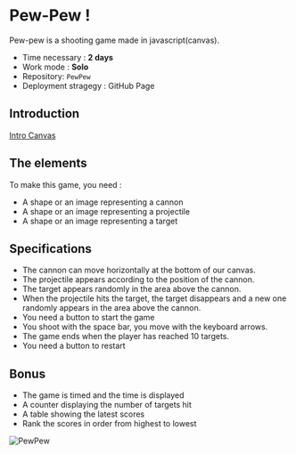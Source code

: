 # Pew-Pew !

Pew-pew is a shooting game made in javascript(canvas).

- Time necessary : **2 days**
- Work mode : **Solo**
- Repository: `PewPew`
- Deployment stragegy : GitHub Page

## Introduction

[Intro Canvas](https://docs.google.com/presentation/d/1bUzIIMzRDGi_LfuNZ-YJEHpRvwHegwhSIrDXtwEJENs/edit?usp=sharing)

## The elements

To make this game, you need :

- A shape or an image representing a cannon
- A shape or an image representing a projectile
- A shape or an image representing a target

## Specifications

- The cannon can move horizontally at the bottom of our canvas.
- The projectile appears according to the position of the cannon.
- The target appears randomly in the area above the cannon.
- When the projectile hits the target, the target disappears and a new one randomly appears in the area above the cannon.
- You need a button to start the game
- You shoot with the space bar, you move with the keyboard arrows.
- The game ends when the player has reached 10 targets.
- You need a button to restart

## Bonus

- The game is timed and the time is displayed
- A counter displaying the number of targets hit
- A table showing the latest scores
- Rank the scores in order from highest to lowest

![PewPew](../../../assets/mandalorian.gif)